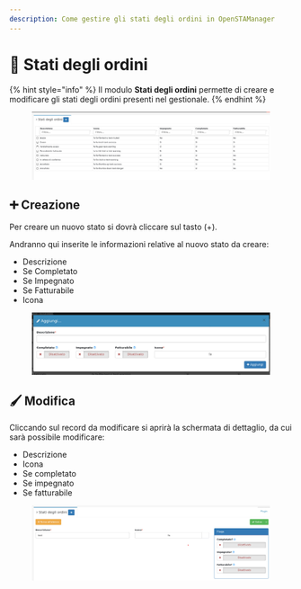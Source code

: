 ```yaml
---
description: Come gestire gli stati degli ordini in OpenSTAManager
---
```


# 📑 Stati degli ordini

{% hint style="info" %}
Il modulo **Stati degli ordini** permette di creare e modificare gli stati degli ordini presenti nel gestionale.
{% endhint %}

<figure><img src="../../../../.gitbook/assets/immagine (678).png" alt=""><figcaption></figcaption></figure>

## ➕ Creazione

Per creare un nuovo stato si dovrà cliccare sul tasto (+).

Andranno qui inserite le informazioni relative al nuovo stato da creare:

* Descrizione
* Se Completato
* Se Impegnato
* Se Fatturabile
* Icona

<figure><img src="../../../../.gitbook/assets/immagine (679).png" alt=""><figcaption></figcaption></figure>

## 🖌️ Modifica

Cliccando sul record da modificare si aprirà la schermata di dettaglio, da cui sarà possibile modificare:

* Descrizione
* Icona
* Se completato
* Se impegnato
* Se fatturabile

<figure><img src="../../../../.gitbook/assets/immagine (680).png" alt=""><figcaption></figcaption></figure>
